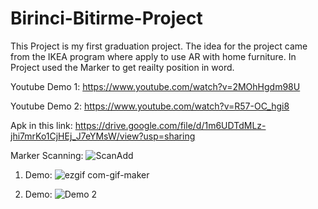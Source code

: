 # Birinci-Bitirme-Project

This Project is my first graduation project. The idea for the project came from the IKEA program where apply to use AR with home furniture. 
In Project used the Marker to get reailty position in word.

Youtube Demo 1: https://www.youtube.com/watch?v=2MOhHgdm98U

Youtube Demo 2: https://www.youtube.com/watch?v=R57-OC_hgi8

Apk in this link: https://drive.google.com/file/d/1m6UDTdMLz-jhi7mrKo1CjHEj_J7eYMsW/view?usp=sharing


Marker Scanning:
![ScanAdd](https://user-images.githubusercontent.com/68125916/96298765-b0a8ea00-0ffb-11eb-92fb-1c275a22351b.gif)

1. Demo:
![ezgif com-gif-maker](https://user-images.githubusercontent.com/68125916/96304959-ba374f80-1005-11eb-9377-6a9a6e899f65.gif)

2. Demo:
![Demo 2](https://user-images.githubusercontent.com/68125916/96305732-046d0080-1007-11eb-8679-6e2e2472f34a.gif)
